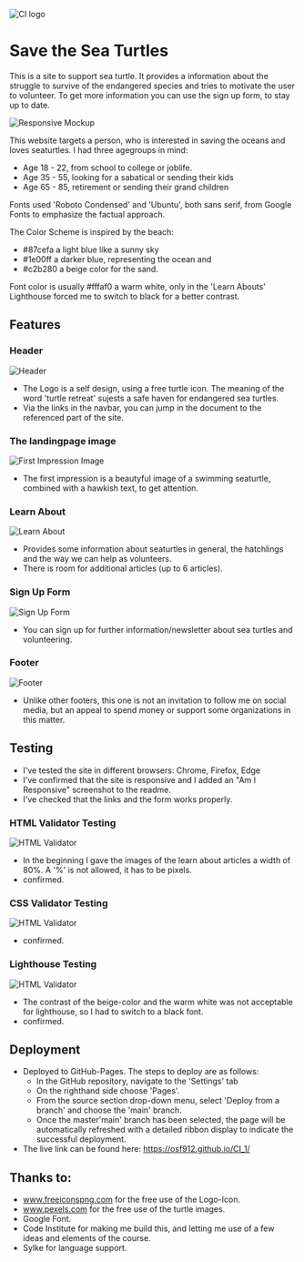 ![CI logo](https://codeinstitute.s3.amazonaws.com/fullstack/ci_logo_small.png)

# Save the Sea Turtles

This is a site to support sea turtle. It provides a information about the struggle to survive
of the endangered species and tries to motivate the user to volunteer. To get more information you can
use the sign up form, to stay up to date.

![Responsive Mockup](/assets/readme-images/AmIResponsive.png)

This website targets a person, who is interested in saving the oceans and loves seaturtles.
I had three agegroups in mind:
  - Age 18 - 22, from school to college or joblife.
  - Age 35 - 55, looking for a sabatical or sending their kids
  - Age 65 - 85, retirement or sending their grand children

Fonts used 'Roboto Condensed' and 'Ubuntu', both sans serif, from Google Fonts to emphasize the factual approach.

The Color Scheme is inspired by the beach:

  - #87cefa a light blue like a sunny sky
  - #1e00ff a darker blue, representing the ocean and
  - #c2b280 a beige color for the sand.

Font color is usually #fffaf0 a warm white, only in the 'Learn Abouts' Lighthouse forced me to switch to black
for a better contrast.

## Features

### Header

![Header](/assets/readme-images/LogoNavbar.jpg)

  - The Logo is a self design, using a free turtle icon. The meaning of the word 'turtle retreat' sujests a safe haven 
  for endangered sea turtles.
  - Via the links in the navbar, you can jump in the document to the referenced part of the site.

### The landingpage image

![First Impression Image](/assets/readme-images/FirstImp.jpg)

  - The first impression is a beautyful image of a swimming seaturtle, combined with a hawkish text, to get attention. 

### Learn About

![Learn About](/assets/readme-images/LearnAbout.jpg)

  - Provides some information about seaturtles in general, the hatchlings and the way we can help as volunteers.
  - There is room for additional articles (up to 6 articles).

### Sign Up Form

![Sign Up Form](/assets/readme-images/SignUp.jpg)

  - You can sign up for further information/newsletter about sea turtles and volunteering.  

### Footer

![Footer](/assets/readme-images/Footer.jpg)

  - Unlike other footers, this one is not an invitation to follow me on social media, but an appeal to 
  spend money or support some organizations in this matter.

## Testing

  - I've tested the site in different browsers: Chrome, Firefox, Edge
  - I've confirmed that the site is responsive and I added an "Am I Responsive" screenshot to the readme.
  - I've checked that the links and the form works properly.

### HTML Validator Testing

![HTML Validator](/assets/readme-images/HtmlChecker.jpg)

  - In the beginning I gave the images of the learn about articles a width of 80%. A '%' is not allowed, it has to be pixels.
  - confirmed.

### CSS Validator Testing

![HTML Validator](/assets/readme-images/CSS_Validator.jpg)

  - confirmed.

### Lighthouse Testing

![HTML Validator](/assets/readme-images/lighthouse.jpg)

  - The contrast of the beige-color and the warm white was not acceptable for lighthouse, so I had to switch to a black font.
  - confirmed. 


## Deployment

  - Deployed to GitHub-Pages. The steps to deploy are as follows:
    - In the GitHub repository, navigate to the 'Settings' tab
    - On the righthand side choose 'Pages'.
    - From the source section drop-down menu, select 'Deploy from a branch' and choose the 'main' branch.
    - Once the master'main' branch has been selected, the page will be automatically refreshed with a detailed ribbon display to indicate the successful deployment.
  - The live link can be found here: https://osf912.github.io/CI_1/

## Thanks to:

  - www.freeiconspng.com for the free use of the Logo-Icon.
  - www.pexels.com for the free use of the turtle images.
  - Google Font.
  - Code Institute for making me build this, and letting me use of a few ideas and elements of the course.
  - Sylke for language support.
